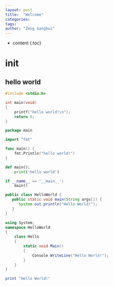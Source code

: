 ```yaml
---
layout: post
title:  "Welcome"
categories: 
tags: 
author: "Zeng Ganghui"
---
```


* content
{:toc}

# init

## hello world
```c
#include <stdio.h>

int main(void)
{
    printf("hello world!\n");
    return 0;
}
```

```go
package main

import "fmt"

func main() {
    fmt.Println("hello world!")
}
```

```python
def main():
    print('hello world')

if __name__ == '__main__':
    main()
```

```java
public class HelloWorld {
   public static void main(String args[]) {
      System.out.println("Hello World!");
   }
}
```

```c#
using System;
namespace HelloWorld
{
    class Hello
    {
        static void Main()
        {
            Console.WriteLine("Hello World!");
        }
    }
}
```

```ruby
print "Hello World!"
```
